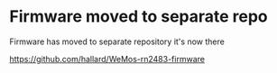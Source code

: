 Firmware moved to separate repo
===============================

Firmware has moved to separate repository it's now there

https://github.com/hallard/WeMos-rn2483-firmware

